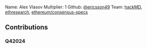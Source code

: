 Name: Alex Vlasov
Multiplier: 1
Github: [@ericsson49](https://github.com/ericsson49)
Team: [hackMD](https://hackmd.io/@ericsson49), [ethresearch](https://ethresear.ch/u/ericsson49), [ethereum/consensus-specs](https://github.com/ethereum/consensus-specs)

## Contributions
### Q42024
